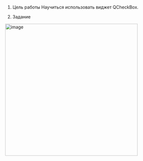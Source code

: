 1. Цель работы
Научиться использовать виджет QCheckBox.

3. Задание


<img width="425" alt="image" src="https://github.com/user-attachments/assets/2ee510a4-d7fe-44c0-a79a-41b1215458c9">
